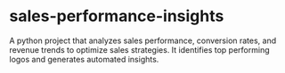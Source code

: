 # sales-performance-insights
A python project that analyzes sales performance, conversion rates, and revenue trends to optimize sales strategies. It identifies top performing logos and generates automated insights. 
